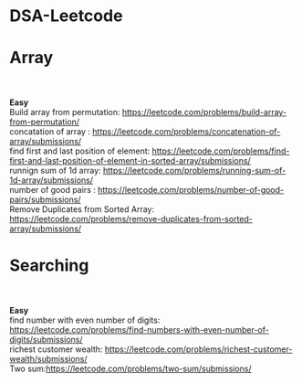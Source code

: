 # DSA-Leetcode

# **Array**<br /> <br />
**Easy** <br />
Build array from permutation: https://leetcode.com/problems/build-array-from-permutation/  <br/>
concatation of array : https://leetcode.com/problems/concatenation-of-array/submissions/ <br/>
find first and last position of element: https://leetcode.com/problems/find-first-and-last-position-of-element-in-sorted-array/submissions/ <br/>
runnign sum of 1d array: https://leetcode.com/problems/running-sum-of-1d-array/submissions/   <br/>
number of good pairs : https://leetcode.com/problems/number-of-good-pairs/submissions/   <br/>
Remove Duplicates from Sorted Array: https://leetcode.com/problems/remove-duplicates-from-sorted-array/submissions/
 



# **Searching**<br /> <br />
**Easy** <br />
find number with even number of digits: https://leetcode.com/problems/find-numbers-with-even-number-of-digits/submissions/ <br/>
richest customer wealth: https://leetcode.com/problems/richest-customer-wealth/submissions/ <br/>
Two sum:https://leetcode.com/problems/two-sum/submissions/
